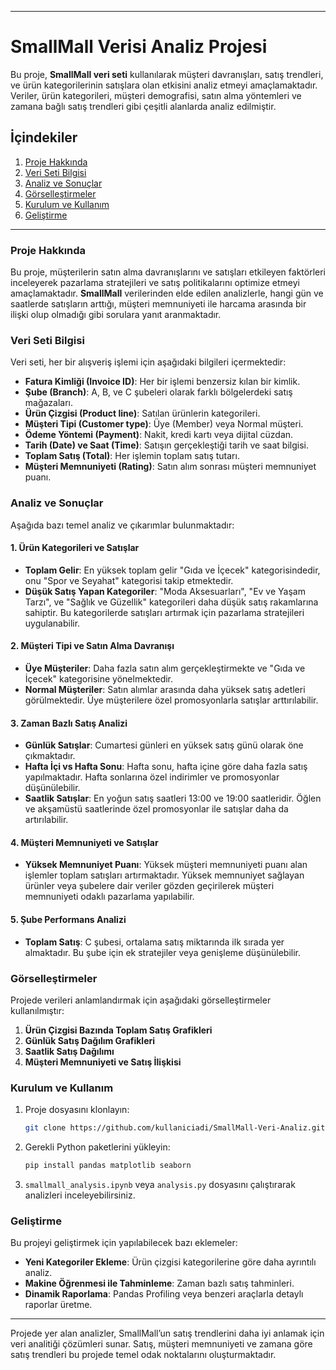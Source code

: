 
---

# SmallMall Verisi Analiz Projesi

Bu proje, **SmallMall veri seti** kullanılarak müşteri davranışları, satış trendleri, ve ürün kategorilerinin satışlara olan etkisini analiz etmeyi amaçlamaktadır. Veriler, ürün kategorileri, müşteri demografisi, satın alma yöntemleri ve zamana bağlı satış trendleri gibi çeşitli alanlarda analiz edilmiştir.

## İçindekiler

1. [Proje Hakkında](#proje-hakkında)
2. [Veri Seti Bilgisi](#veri-seti-bilgisi)
3. [Analiz ve Sonuçlar](#analiz-ve-sonuçlar)
4. [Görselleştirmeler](#görselleştirmeler)
5. [Kurulum ve Kullanım](#kurulum-ve-kullanım)
6. [Geliştirme](#geliştirme)

---

### Proje Hakkında

Bu proje, müşterilerin satın alma davranışlarını ve satışları etkileyen faktörleri inceleyerek pazarlama stratejileri ve satış politikalarını optimize etmeyi amaçlamaktadır. **SmallMall** verilerinden elde edilen analizlerle, hangi gün ve saatlerde satışların arttığı, müşteri memnuniyeti ile harcama arasında bir ilişki olup olmadığı gibi sorulara yanıt aranmaktadır.

### Veri Seti Bilgisi

Veri seti, her bir alışveriş işlemi için aşağıdaki bilgileri içermektedir:
- **Fatura Kimliği (Invoice ID)**: Her bir işlemi benzersiz kılan bir kimlik.
- **Şube (Branch)**: A, B, ve C şubeleri olarak farklı bölgelerdeki satış mağazaları.
- **Ürün Çizgisi (Product line)**: Satılan ürünlerin kategorileri.
- **Müşteri Tipi (Customer type)**: Üye (Member) veya Normal müşteri.
- **Ödeme Yöntemi (Payment)**: Nakit, kredi kartı veya dijital cüzdan.
- **Tarih (Date) ve Saat (Time)**: Satışın gerçekleştiği tarih ve saat bilgisi.
- **Toplam Satış (Total)**: Her işlemin toplam satış tutarı.
- **Müşteri Memnuniyeti (Rating)**: Satın alım sonrası müşteri memnuniyet puanı.

### Analiz ve Sonuçlar

Aşağıda bazı temel analiz ve çıkarımlar bulunmaktadır:

#### 1. Ürün Kategorileri ve Satışlar
- **Toplam Gelir**: En yüksek toplam gelir "Gıda ve İçecek" kategorisindedir, onu "Spor ve Seyahat" kategorisi takip etmektedir.
- **Düşük Satış Yapan Kategoriler**: "Moda Aksesuarları", "Ev ve Yaşam Tarzı", ve "Sağlık ve Güzellik" kategorileri daha düşük satış rakamlarına sahiptir. Bu kategorilerde satışları artırmak için pazarlama stratejileri uygulanabilir.

#### 2. Müşteri Tipi ve Satın Alma Davranışı
- **Üye Müşteriler**: Daha fazla satın alım gerçekleştirmekte ve "Gıda ve İçecek" kategorisine yönelmektedir.
- **Normal Müşteriler**: Satın alımlar arasında daha yüksek satış adetleri görülmektedir. Üye müşterilere özel promosyonlarla satışlar arttırılabilir.

#### 3. Zaman Bazlı Satış Analizi
- **Günlük Satışlar**: Cumartesi günleri en yüksek satış günü olarak öne çıkmaktadır.
- **Hafta İçi vs Hafta Sonu**: Hafta sonu, hafta içine göre daha fazla satış yapılmaktadır. Hafta sonlarına özel indirimler ve promosyonlar düşünülebilir.
- **Saatlik Satışlar**: En yoğun satış saatleri 13:00 ve 19:00 saatleridir. Öğlen ve akşamüstü saatlerinde özel promosyonlar ile satışlar daha da artırılabilir.

#### 4. Müşteri Memnuniyeti ve Satışlar
- **Yüksek Memnuniyet Puanı**: Yüksek müşteri memnuniyeti puanı alan işlemler toplam satışları artırmaktadır. Yüksek memnuniyet sağlayan ürünler veya şubelere dair veriler gözden geçirilerek müşteri memnuniyeti odaklı pazarlama yapılabilir.

#### 5. Şube Performans Analizi
- **Toplam Satış**: C şubesi, ortalama satış miktarında ilk sırada yer almaktadır. Bu şube için ek stratejiler veya genişleme düşünülebilir.
  
### Görselleştirmeler

Projede verileri anlamlandırmak için aşağıdaki görselleştirmeler kullanılmıştır:
1. **Ürün Çizgisi Bazında Toplam Satış Grafikleri**
2. **Günlük Satış Dağılım Grafikleri**
3. **Saatlik Satış Dağılımı**
4. **Müşteri Memnuniyeti ve Satış İlişkisi**

### Kurulum ve Kullanım

1. Proje dosyasını klonlayın:
   ```bash
   git clone https://github.com/kullaniciadi/SmallMall-Veri-Analiz.git
   ```
2. Gerekli Python paketlerini yükleyin:
   ```bash
   pip install pandas matplotlib seaborn
   ```
3. `smallmall_analysis.ipynb` veya `analysis.py` dosyasını çalıştırarak analizleri inceleyebilirsiniz.

### Geliştirme

Bu projeyi geliştirmek için yapılabilecek bazı eklemeler:
- **Yeni Kategoriler Ekleme**: Ürün çizgisi kategorilerine göre daha ayrıntılı analiz.
- **Makine Öğrenmesi ile Tahminleme**: Zaman bazlı satış tahminleri.
- **Dinamik Raporlama**: Pandas Profiling veya benzeri araçlarla detaylı raporlar üretme.

---

Projede yer alan analizler, SmallMall’un satış trendlerini daha iyi anlamak için veri analitiği çözümleri sunar. Satış, müşteri memnuniyeti ve zamana göre satış trendleri bu projede temel odak noktalarını oluşturmaktadır.
